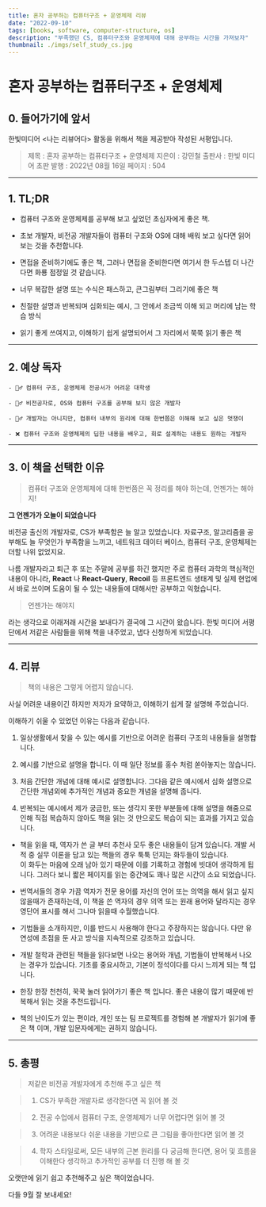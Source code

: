 ```yaml
---
title: 혼자 공부하는 컴퓨터구조 + 운영체제 리뷰
date: "2022-09-10"
tags: [books, software, computer-structure, os]
description: "부족했던 CS, 컴퓨터구조와 운영체제에 대해 공부하는 시간을 가져보자"
thumbnail: ./imgs/self_study_cs.jpg
---
```


# 혼자 공부하는 컴퓨터구조 + 운영체제

## 0. 들어가기에 앞서

한빛미디어 <나는 리뷰어다> 활동을 위해서 책을 제공받아 작성된 서평입니다.

> 제목 : 혼자 공부하는 컴퓨터구조 + 운영체제
> 지은이 : 강민철
> 출판사 : 한빛 미디어
> 초판 발행 : 2022년 08월 16일
> 페이지 : 504

---

## 1. TL;DR

- 컴퓨터 구조와 운영체제를 공부해 보고 싶었던 초심자에게 좋은 책.

- 초보 개발자, 비전공 개발자들이 컴퓨터 구조와 OS에 대해 배워 보고 싶다면 읽어 보는 것을 추천합니다.

- 면접을 준비하기에도 좋은 책, 그러나 면접을 준비한다면 여기서 한 두스텝 더 나간다면 화룡 점정일 것 같습니다.

- 너무 복잡한 설명 또는 수식은 패스하고, 큰그림부터 그리기에 좋은 책
- 친절한 설명과 반복되며 심화되는 예시, 그 안에서 조금씩 이해 되고 머리에 남는 학습 방식
- 읽기 좋게 쓰여지고, 이해하기 쉽게 설명되어서 그 자리에서 쭉쭉 읽기 좋은 책

---

## 2. 예상 독자

    - 🙆‍♂️ 컴퓨터 구조, 운영체제 전공서가 어려운 대학생

    - 🙆‍♂️ 비전공자로, OS와 컴퓨터 구조를 공부해 보지 않은 개발자

    - 🙆‍♂️ 개발자는 아니지만, 컴퓨터 내부의 원리에 대해 한번쯤은 이해해 보고 싶은 멋쟁이

    - ❌ 컴퓨터 구조와 운영체제의 딥한 내용을 배우고, 회로 설계하는 내용도 원하는 개발자

---

## 3. 이 책을 선택한 이유

> 컴퓨터 구조와 운영체제에 대해 한번쯤은 꼭 정리를 해야 하는데, 언젠가는 해야지!

**그 언젠가가 오늘이 되었습니다**

비전공 출신의 개발자로, CS가 부족함은 늘 알고 있었습니다. 자료구조, 알고리즘을 공부해도 늘 무엇인가 부족함을 느끼고, 네트워크 데이터 베이스, 컴퓨터 구조, 운영체제는 더할 나위 없었지요.

나름 개발자라고 퇴근 후 또는 주말에 공부를 하긴 했지만 주로 컴퓨터 과학의 핵심적인 내용이 아니라, **React** 나 **React-Query**, **Recoil** 등 프론트엔드 생태계 및 실제 현업에서 바로 쓰이며 도움이 될 수 있는 내용들에 대해서만 공부하고 익혔습니다.

> 언젠가는 해야지

라는 생각으로 이래저래 시간을 보내다가 결국에 그 시간이 왔습니다. 한빛 미디어 서평단에서 저같은 사람들을 위해 책을 내주었고, 냅다 신청하게 되었습니다.

---

## 4. 리뷰

> 책의 내용은 그렇게 어렵지 않습니다.

사실 어려운 내용이긴 하지만 저자가 요약하고, 이해하기 쉽게 잘 설명해 주었습니다.

이해하기 쉬울 수 있었던 이유는 다음과 같습니다.

1.  일상생활에서 찾을 수 있는 예시를 기반으로 어려운 컴퓨터 구조의 내용들을 설명합니다.

2.  예시를 기반으로 설명을 합니다. 이 때 일단 정보를 홍수 처럼 쏟아놓지는 않습니다.

3.  처음 간단한 개념에 대해 예시로 설명합니다. 그다음 같은 예시에서 심화 설명으로 간단한 개념외에 추가적인 개념과 중요한 개념을 설명해 줍니다.

4.  반복되는 예시에서 제가 궁금한, 또는 생각지 못한 부분들에 대해 설명을 해줌으로 인해 직접 복습하지 않아도 책을 읽는 것 만으로도 복습이 되는 효과를 가지고 있습니다.

- 책을 읽을 때, 역자가 쓴 글 부터 추천사 모두 좋은 내용들이 담겨 있습니다. 개발 서적 중 실무 이론을 담고 있는 책들의 경우 툭툭 던지는 화두들이 있습니다.  
  이 화두는 마음에 오래 남아 있기 때문에 이를 기록하고 경험에 빗대어 생각하게 됩니다. 그러다 보니 짧은 페이지를 읽는 중간에도 꽤나 많은 시간이 소요 되었습니다.

- 번역서들의 경우 가끔 역자가 전문 용어를 자신의 언어 또는 의역을 해서 읽고 싶지 않을때가 존재하는데, 이 책을 쓴 역자의 경우 의역 또는 원래 용어와 달라지는 경우 영단어 표시를 해서 그나마 읽을때 수월했습니다.

- 기법들을 소개하지만, 이를 반드시 사용해야 한다고 주장하지는 않습니다. 다만 유연성에 초점을 둔 사고 방식을 지속적으로 강조하고 있습니다.

- 개발 철학과 관련된 책들을 읽다보면 나오는 용어와 개념, 기법들이 반복해서 나오는 경우가 있습니다. 기초를 중요시하고, 기본이 정석이다를 다시 느끼게 되는 책 입니다.

- 한장 한장 천천히, 꾹꾹 눌러 읽어가기 좋은 책 입니다. 좋은 내용이 많기 때문에 반복해서 읽는 것을 추천드립니다.

- 책의 난이도가 있는 편이라, 개인 또는 팀 프로젝트를 경험해 본 개발자가 읽기에 좋은 책 이며, 개발 입문자에게는 권하지 않습니다.

---

## 5. 총평

> 저같은 비전공 개발자에게 추천해 주고 싶은 책

> 1. CS가 부족한 개발자로 생각한다면 꼭 읽어 볼 것

> 2. 전공 수업에서 컴퓨터 구조, 운영체제가 너무 어렵다면 읽어 볼 것

> 3. 어려운 내용보다 쉬운 내용을 기반으로 큰 그림을 좋아한다면 읽어 볼 것

> 4. 학자 스타일로써, 모든 내부의 근본 원리를 다 궁금해 한다면, 용어 및 흐름을 이해한다 생각하고 추가적인 공부를 더 진행 해 볼 것

오랫만에 읽기 쉽고 추천해주고 싶은 책이었습니다.

다들 9월 잘 보내세요!
